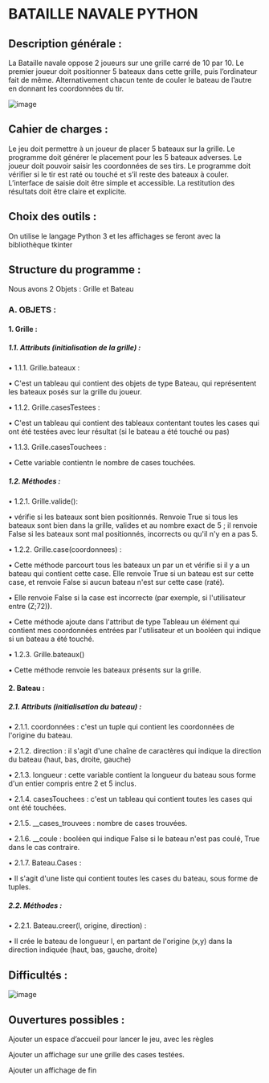 # BATAILLE NAVALE PYTHON

## Description générale :

La Bataille navale oppose 2 joueurs sur une grille carré de 10 par 10.
Le premier joueur doit positionner 5 bateaux dans cette grille, puis l’ordinateur fait de même.
Alternativement chacun tente de couler le bateau de l’autre en donnant les coordonnées du tir.

 ![image](https://github.com/ElricDuf/Bataille-Naval/assets/131704986/cae71ab1-9738-453d-9c71-e1f6e4c2cd1b)

## Cahier de charges :

Le jeu doit permettre à un joueur de placer 5 bateaux sur la grille.
Le programme doit générer le placement pour les 5 bateaux adverses.
Le joueur doit pouvoir saisir les coordonnées de ses tirs.
Le programme doit vérifier si le tir est raté ou touché et s’il reste des bateaux à couler.
L’interface de saisie doit être simple et accessible.
La restitution des résultats doit être claire et explicite.

## Choix des outils :

On utilise le langage Python 3 et les affichages se feront avec la bibliothèque tkinter

## Structure du programme :

Nous avons 2 Objets : Grille et Bateau 

### A. OBJETS :

#### 1. Grille :
   
##### 1.1. Attributs (initialisation de la grille) :

•	1.1.1. Grille.bateaux :

•	C'est un tableau qui contient des objets de type Bateau, qui représentent les bateaux posés sur la grille du joueur.

•    1.1.2. Grille.casesTestees :

•	C'est un tableau qui contient des tableaux contentant toutes les cases qui ont été testées avec leur résultat (si le bateau a été touché ou pas)

•	1.1.3. Grille.casesTouchees :

•	Cette variable contientn le nombre de cases touchées.

##### 1.2. Méthodes :
•	1.2.1. Grille.valide():

•	vérifie si les bateaux sont bien positionnés. Renvoie True si tous les bateaux sont bien dans la grille, valides et au nombre exact de 5 ; il renvoie False si les bateaux sont mal positionnés, incorrects ou qu'il n'y en a pas 5.

•	1.2.2. Grille.case(coordonnees) :

•	Cette méthode parcourt tous les bateaux un par un et vérifie si il y a un bateau qui contient cette case. Elle renvoie True si un bateau est sur cette case, et renvoie False si aucun bateau n'est sur cette case (raté).

•	Elle renvoie False si la case est incorrecte (par exemple, si l'utilisateur entre (Z;72)).

•	Cette méthode ajoute dans l'attribut de type Tableau un élément qui contient mes coordonnées entrées par l'utilisateur et un booléen qui indique si un bateau a été touché.

•	1.2.3. Grille.bateaux()

•	Cette méthode renvoie les bateaux présents sur la grille.

#### 2. Bateau :
   
##### 2.1. Attributs (initialisation du bateau) :

•	2.1.1. coordonnées : c'est un tuple qui contient les coordonnées de l'origine du bateau.

•	2.1.2. direction : il s'agit d'une chaîne de caractères qui indique la direction du bateau (haut, bas, droite, gauche)

•	2.1.3. longueur : cette variable contient la longueur du bateau sous forme d'un entier compris entre 2 et 5 inclus.

•	2.1.4. casesTouchees : c'est un tableau qui contient toutes les cases qui ont été touchées.

•	2.1.5. __cases_trouvees : nombre de cases trouvées.

•	2.1.6. __coule : booléen qui indique False si le bateau n'est pas coulé, True dans le cas contraire.

•	2.1.7. Bateau.Cases :

•	Il s'agit d'une liste qui contient toutes les cases du bateau, sous forme de tuples.

##### 2.2. Méthodes :

•	2.2.1. Bateau.creer(l, origine, direction) :

•	Il crée le bateau de longueur l, en partant de l'origine (x,y) dans la direction indiquée (haut, bas, gauche, droite)

## Difficultés :

![image](https://github.com/ElricDuf/Bataille-Naval/assets/131704986/4ba60f6a-67cf-4b94-b0f5-c06d32152676)


## Ouvertures possibles :
Ajouter un espace d’accueil pour lancer le jeu, avec les règles

Ajouter un affichage sur une grille des cases testées.

Ajouter un affichage de fin







